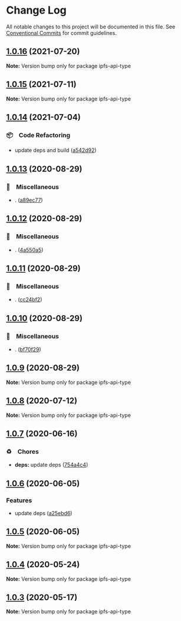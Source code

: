 # Change Log

All notable changes to this project will be documented in this file.
See [Conventional Commits](https://conventionalcommits.org) for commit guidelines.

## [1.0.16](https://github.com/bluelovers/ws-ipfs/compare/ipfs-api-type@1.0.15...ipfs-api-type@1.0.16) (2021-07-20)

**Note:** Version bump only for package ipfs-api-type





## [1.0.15](https://github.com/bluelovers/ws-ipfs/compare/ipfs-api-type@1.0.14...ipfs-api-type@1.0.15) (2021-07-11)

**Note:** Version bump only for package ipfs-api-type





## [1.0.14](https://github.com/bluelovers/ws-ipfs/compare/ipfs-api-type@1.0.13...ipfs-api-type@1.0.14) (2021-07-04)


### 📦　Code Refactoring

* update deps and build ([a542d92](https://github.com/bluelovers/ws-ipfs/commit/a542d92420faef55f6879fedc07d563f21db03a7))





## [1.0.13](https://github.com/bluelovers/ws-ipfs/compare/ipfs-api-type@1.0.12...ipfs-api-type@1.0.13) (2020-08-29)


### 🔖　Miscellaneous

* . ([a89ec77](https://github.com/bluelovers/ws-ipfs/commit/a89ec77c79a26768acfede82c769a6a792eee25b))





## [1.0.12](https://github.com/bluelovers/ws-ipfs/compare/ipfs-api-type@1.0.11...ipfs-api-type@1.0.12) (2020-08-29)


### 🔖　Miscellaneous

* . ([4a550a5](https://github.com/bluelovers/ws-ipfs/commit/4a550a55ccd04d245d5935914d091a879986a8f2))





## [1.0.11](https://github.com/bluelovers/ws-ipfs/compare/ipfs-api-type@1.0.10...ipfs-api-type@1.0.11) (2020-08-29)


### 🔖　Miscellaneous

* . ([cc24bf2](https://github.com/bluelovers/ws-ipfs/commit/cc24bf22e5f25f217df7c54b8671a476e5da575d))





## [1.0.10](https://github.com/bluelovers/ws-ipfs/compare/ipfs-api-type@1.0.9...ipfs-api-type@1.0.10) (2020-08-29)


### 🔖　Miscellaneous

* . ([bf70f29](https://github.com/bluelovers/ws-ipfs/commit/bf70f298426c11645d5343255656fa72e0cae844))





## [1.0.9](https://github.com/bluelovers/ws-ipfs/compare/ipfs-api-type@1.0.8...ipfs-api-type@1.0.9) (2020-08-29)

**Note:** Version bump only for package ipfs-api-type





## [1.0.8](https://github.com/bluelovers/ws-ipfs/compare/ipfs-api-type@1.0.7...ipfs-api-type@1.0.8) (2020-07-12)

**Note:** Version bump only for package ipfs-api-type





## [1.0.7](https://github.com/bluelovers/ws-ipfs/compare/ipfs-api-type@1.0.6...ipfs-api-type@1.0.7) (2020-06-16)


### ♻️　Chores

* **deps:**  update deps ([754a4c4](https://github.com/bluelovers/ws-ipfs/commit/754a4c4a714d3d256500b319473ce610f876b442))





## [1.0.6](https://github.com/bluelovers/ws-ipfs/compare/ipfs-api-type@1.0.5...ipfs-api-type@1.0.6) (2020-06-05)


### Features

* update deps ([a25ebd6](https://github.com/bluelovers/ws-ipfs/commit/a25ebd688ccfd54f164b3ff89cf6cdb2e7f6e478))





## [1.0.5](https://github.com/bluelovers/ws-ipfs/compare/ipfs-api-type@1.0.4...ipfs-api-type@1.0.5) (2020-06-05)

**Note:** Version bump only for package ipfs-api-type





## [1.0.4](https://github.com/bluelovers/ws-ipfs/compare/ipfs-api-type@1.0.3...ipfs-api-type@1.0.4) (2020-05-24)

**Note:** Version bump only for package ipfs-api-type





## [1.0.3](https://github.com/bluelovers/ws-ipfs/compare/ipfs-api-type@1.0.2...ipfs-api-type@1.0.3) (2020-05-17)

**Note:** Version bump only for package ipfs-api-type
